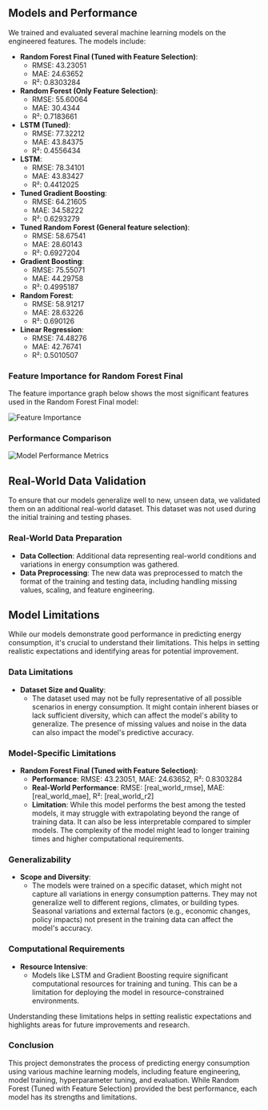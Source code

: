 ## Models and Performance

We trained and evaluated several machine learning models on the engineered features. The models include:

- **Random Forest Final (Tuned with Feature Selection)**:
  - RMSE: 43.23051
  - MAE: 24.63652
  - R²: 0.8303284
- **Random Forest (Only Feature Selection)**:
  - RMSE: 55.60064
  - MAE: 30.4344
  - R²: 0.7183661
- **LSTM (Tuned)**:
  - RMSE: 77.32212
  - MAE: 43.84375
  - R²: 0.4556434
- **LSTM**:
  - RMSE: 78.34101
  - MAE: 43.83427
  - R²: 0.4412025
- **Tuned Gradient Boosting**:
  - RMSE: 64.21605
  - MAE: 34.58222
  - R²: 0.6293279
- **Tuned Random Forest (General feature selection)**:
  - RMSE: 58.67541
  - MAE: 28.60143
  - R²: 0.6927204
- **Gradient Boosting**:
  - RMSE: 75.55071
  - MAE: 44.29758
  - R²: 0.4995187
- **Random Forest**:
  - RMSE: 58.91217
  - MAE: 28.63226
  - R²: 0.690126
- **Linear Regression**:
  - RMSE: 74.48276
  - MAE: 42.76741
  - R²: 0.5010507

### Feature Importance for Random Forest Final

The feature importance graph below shows the most significant features used in the Random Forest Final model:

![Feature Importance](Graphs/feature_importance_plot.png)

### Performance Comparison

![Model Performance Metrics](Graphs/ModelComparison.png)

## Real-World Data Validation

To ensure that our models generalize well to new, unseen data, we validated them on an additional real-world dataset. This dataset was not used during the initial training and testing phases.

### Real-World Data Preparation

- **Data Collection**: Additional data representing real-world conditions and variations in energy consumption was gathered.
- **Data Preprocessing**: The new data was preprocessed to match the format of the training and testing data, including handling missing values, scaling, and feature engineering.

## Model Limitations

While our models demonstrate good performance in predicting energy consumption, it's crucial to understand their limitations. This helps in setting realistic expectations and identifying areas for potential improvement.

### Data Limitations

- **Dataset Size and Quality**:
  - The dataset used may not be fully representative of all possible scenarios in energy consumption. It might contain inherent biases or lack sufficient diversity, which can affect the model's ability to generalize. The presence of missing values and noise in the data can also impact the model's predictive accuracy.

### Model-Specific Limitations

- **Random Forest Final (Tuned with Feature Selection)**:
  - **Performance**: RMSE: 43.23051, MAE: 24.63652, R²: 0.8303284
  - **Real-World Performance**: RMSE: [real_world_rmse], MAE: [real_world_mae], R²: [real_world_r2]
  - **Limitation**: While this model performs the best among the tested models, it may struggle with extrapolating beyond the range of training data. It can also be less interpretable compared to simpler models. The complexity of the model might lead to longer training times and higher computational requirements.

### Generalizability

- **Scope and Diversity**:
  - The models were trained on a specific dataset, which might not capture all variations in energy consumption patterns. They may not generalize well to different regions, climates, or building types. Seasonal variations and external factors (e.g., economic changes, policy impacts) not present in the training data can affect the model's accuracy.

### Computational Requirements

- **Resource Intensive**:
  - Models like LSTM and Gradient Boosting require significant computational resources for training and tuning. This can be a limitation for deploying the model in resource-constrained environments.

Understanding these limitations helps in setting realistic expectations and highlights areas for future improvements and research.

### Conclusion
This project demonstrates the process of predicting energy consumption using various machine learning models, including feature engineering, model training, hyperparameter tuning, and evaluation. While Random Forest (Tuned with Feature Selection) provided the best performance, each model has its strengths and limitations.
